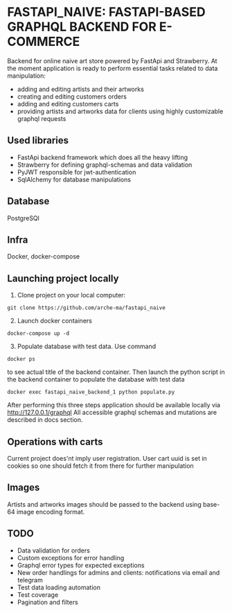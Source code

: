 # FASTAPI_NAIVE: FASTAPI-BASED GRAPHQL BACKEND FOR E-COMMERCE

Backend for online naive art store powered by FastApi and Strawberry.
At the moment application is ready to perform essential tasks related to data manipulation:
- adding and editing artists and their artworks
- creating and editing customers orders
- adding and editing customers carts
- providing artists and artworks data for clients using highly customizable graphql requests

## Used libraries
- FastApi backend framework which does all the heavy lifting
- Strawberry for defining graphql-schemas and data validation
- PyJWT responsible for jwt-authentication
- SqlAlchemy for database manipulations

## Database
PostgreSQl

## Infra
Docker, docker-compose

## Launching project locally
1. Clone project on your local computer:
```console
git clone https://github.com/arche-ma/fastapi_naive
```
2. Launch docker containers
```console
docker-compose up -d

```
3. Populate database with test data. Use command 
```console
docker ps
```
to see actual title of the backend container. Then launch the python script in the backend container to populate the database with test data

```console
docker exec fastapi_naive_backend_1 python populate.py
```

After performing this three steps application should be available locally via http://127.0.0.1/graphql
All accessible graphql schemas and mutations are described in docs section.


## Operations with carts
Current project does'nt imply user registration. User cart uuid is set in cookies so one should fetch it from there for further manipulation

## Images
Artists and artworks images should be passed to the backend using base-64 image encoding format. 

## TODO
- Data validation for orders
- Custom exceptions for error handling
- Graphql error types for expected exceptions
- New order handlings for admins and clients: notifications via email and telegram
- Test data loading automation
- Test coverage
- Pagination and filters


